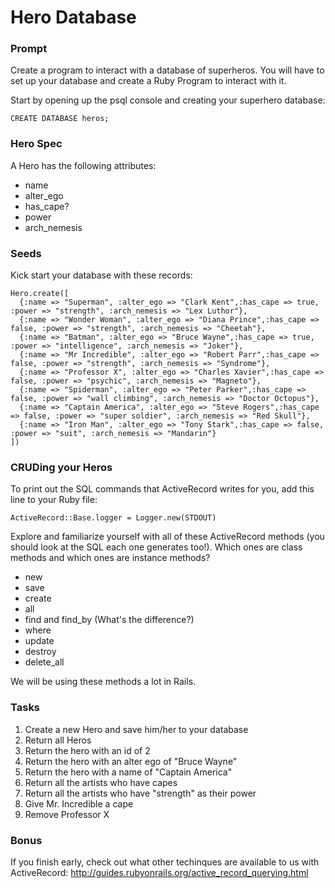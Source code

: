 # Hero Database

### Prompt

Create a program to interact with a database of superheros. You will have to set up your database and create a Ruby Program to interact with it.

Start by opening up the psql console and creating your superhero database:

`CREATE DATABASE heros;`

### Hero Spec

A Hero has the following attributes:

* name
* alter_ego
* has_cape?
* power
* arch_nemesis

### Seeds

Kick start your database with these records:

```
Hero.create([
  {:name => "Superman", :alter_ego => "Clark Kent",:has_cape => true, :power => "strength", :arch_nemesis => "Lex Luthor"},
  {:name => "Wonder Woman", :alter_ego => "Diana Prince",:has_cape => false, :power => "strength", :arch_nemesis => "Cheetah"},
  {:name => "Batman", :alter_ego => "Bruce Wayne",:has_cape => true, :power => "intelligence", :arch_nemesis => "Joker"},
  {:name => "Mr Incredible", :alter_ego => "Robert Parr",:has_cape => false, :power => "strength", :arch_nemesis => "Syndrome"},
  {:name => "Professor X", :alter_ego => "Charles Xavier",:has_cape => false, :power => "psychic", :arch_nemesis => "Magneto"},
  {:name => "Spiderman", :alter_ego => "Peter Parker",:has_cape => false, :power => "wall climbing", :arch_nemesis => "Doctor Octopus"},
  {:name => "Captain America", :alter_ego => "Steve Rogers",:has_cape => false, :power => "super soldier", :arch_nemesis => "Red Skull"},
  {:name => "Iron Man", :alter_ego => "Tony Stark",:has_cape => false, :power => "suit", :arch_nemesis => "Mandarin"}
])
```

### CRUDing your Heros

To print out the SQL commands that ActiveRecord writes for you, add this line to your Ruby file:

`ActiveRecord::Base.logger = Logger.new(STDOUT)`

Explore and familiarize yourself with all of these ActiveRecord methods (you should look at the SQL each one generates too!). Which ones are class methods and which ones are instance methods?

  - new
  - save
  - create
  - all
  - find and find_by (What's the difference?)
  - where
  - update
  - destroy
  - delete_all

We will be using these methods a lot in Rails.

### Tasks

1. Create a new Hero and save him/her to your database
2. Return all Heros
3. Return the hero with an id of 2
4. Return the hero with an alter ego of "Bruce Wayne"
5. Return the hero with a name of "Captain America"
6. Return all the artists who have capes
7. Return all the artists who have "strength" as their power
8. Give Mr. Incredible a cape
9. Remove Professor X

### Bonus

If you finish early, check out what other techinques are available to us with ActiveRecord: http://guides.rubyonrails.org/active_record_querying.html